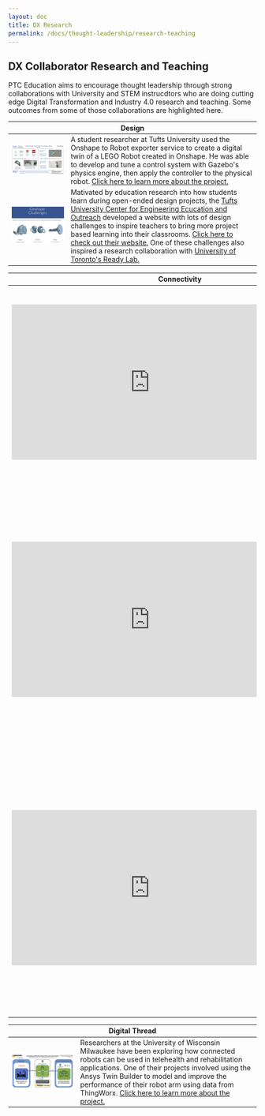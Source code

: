 ```yaml
---
layout: doc
title: DX Research
permalink: /docs/thought-leadership/research-teaching
---
```


<section class="section">
    <div class="container">
        <h2>DX Collaborator Research and Teaching</h2>
    </div>
    <div>PTC Education aims to encourage thought leadership through strong collaborations with University and STEM instrucdtors who are doing cutting edge Digital Transformation and Industry 4.0 research and teaching. Some outcomes from some of those collaborations are highlighted here.
    </div>
</section>
<section class="section">
    <div class="container">
        <table>
            <thead>
                <tr>
                    <th colspan="2">Design</th>
                </tr>
            </thead>
            <tbody>
                <tr>
                    <td><a href="https://apps.ptc.com/schools/OwenGervaisNewletterHighlight.pdf"><img src="/docs/thought-leadership/research-teaching/OwenGervaisNewletterHighlight.jpg" width="100%" alt=""/></a></td>
                    <td>A student researcher at Tufts University used the Onshape to Robot exporter service to create a digital twin of a LEGO Robot created in Onshape. He was able to develop and tune a control system with Gazebo's physics engine, then apply the controller to the physical robot. <a href="https://apps.ptc.com/schools/OwenGervaisNewletterHighlight.pdf">Click here to learn more about the project.</a></td>
                </tr>
                <tr>
                    <td><a href="https://sites.google.com/view/onshape-challenges/home"><img src="/docs/thought-leadership/research-teaching/OnshapeChallenges.png" width="100%" alt=""/></a></td>
                    <td>Mativated by education research into how students learn during open-ended design projects, the <a href="https://ceeo.tufts.edu/">Tufts University Center for Engineering Ecucation and Outreach</a> developed a website with lots of design challenges to inspire teachers to bring more project based learning into their classrooms. <a href="https://sites.google.com/view/onshape-challenges/home">Click here to check out their website.</a> One of these challenges also inspired a research collaboration with <a href="https://apps.ptc.com/schools/OnshapeResearch-PTCAcademicNewsletter.pdf">University of Toronto's Ready Lab.</a></td>
                </tr>
            </tbody>
        </table>
    </div>
    <div class="container">
        <table>
            <thead>
                <tr>
                    <th colspan="2">Connectivity</th>
                </tr>
            </thead>
            <tbody>
                <tr>
                    <td><iframe width="560" height="315" src="https://www.youtube.com/embed/8VkR3aVjnAA" title="YouTube video player" frameborder="0" allow="accelerometer; autoplay; clipboard-write; encrypted-media; gyroscope; picture-in-picture" allowfullscreen></iframe></td>
                    <td>This video is shows an AR experience at the <b>BYU Smart Factory using Thingworx</b>. The BYU Manufacturing Engineering program have made a number of great demonstrations of how PTC technologies can be integrated into a university program. <a href="https://www.youtube.com/channel/UCTuy3xcrWT4Kx_nmt-jjYxQ" target="_blank">See more videos on the BYU YouTube Channel.</a></td>
                </tr>
                <tr>
                    <td><iframe width="560" height="315" src="https://www.youtube.com/embed/3wkmBDgpb34" title="YouTube video player" frameborder="0" allow="accelerometer; autoplay; clipboard-write; encrypted-media; gyroscope; picture-in-picture" allowfullscreen></iframe></td>
                    <td>The Tufts University Department of Mechanical Engineering and the Center for Engineering Outreach and Education (CEEO) has produced a wide array of novel educational materials for IoT and AR eduation including Vuforia Spatial Toolbox and Arduino -- many of these systems leverage PTC technologies. <a href="https://www.youtube.com/channel/UCOQGdAaAkNHiLwFxNWMvcpQ" target="_blank">Learn more on the Tufts CEEO YouTube channel</a> and on this Google Site of <a href="https://sites.google.com/tuftsceeo.org/ptc-demos/home" target="_blank">Demos Related to Onshape and Spatial Toolbox</a></td>
                </tr>
                <tr>
                    <td><iframe width="560" height="315" src="https://www.youtube.com/embed/v5EEUI2Mb5Q" title="YouTube video player" frameborder="0" allow="accelerometer; autoplay; clipboard-write; encrypted-media; gyroscope; picture-in-picture" allowfullscreen></iframe></td>
                    <td>This video is shows an overview of the <b>UAS Technikum Wien Digital Factory</b> -- many of these systems leverage PTC technologies. <br />
                    One of the students at UAS Technikum Wien has also <a href="http://jakob.hoerbst.net/en/2021/05/02/arno-english/">designed and 3D Printed his own robot, ARNO<sup>2<sup></a>, and built an AR digital twin using both Vuforia Engine (SDK) and Vuforia Studio. <br />
                    <a href="https://www.technikum-wien.at/en/" target="_blank">Learn more about Fachhochschule Technikum Wien.</a></td>
                </tr>
            </tbody>
        </table>
    </div>
    <div class="container">
        <table>
            <thead>
                <tr>
                    <th colspan="2">Digital Thread</th>
                </tr>
            </thead>
            <tbody>
                <tr>
                    <td><a href="https://apps.ptc.com/schools/UWMilwaukeeNewsletterHighlight.pdf?elqTrackId=E04B33B69D417280CB65F35BFEC6B640&elq=fee180141c1a4045b8187d21f43fb690&elqaid=217&elqat=1&elqCampaignId=154"><img src="/docs/thought-leadership/research-teaching/UWMilwaukeeNewsletterHighlight.jpg" width="100%" alt=""/></a></td>
                    <td>Researchers at the University of Wisconsin Milwaukee have been exploring how connected robots can be used in telehealth and rehabilitation applications. One of their projects involved using the Ansys Twin Builder to model and improve the performance of their robot arm using data from ThingWorx. <a href="https://apps.ptc.com/schools/UWMilwaukeeNewsletterHighlight.pdf?elqTrackId=E04B33B69D417280CB65F35BFEC6B640&elq=fee180141c1a4045b8187d21f43fb690&elqaid=217&elqat=1&elqCampaignId=154">Click here to learn more about the project.</a></td>
                </tr>
            </tbody>
        </table>
    </div>
